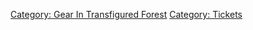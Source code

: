 [Category: Gear In Transfigured
Forest](Category:_Gear_In_Transfigured_Forest "wikilink") [Category:
Tickets](Category:_Tickets "wikilink")
